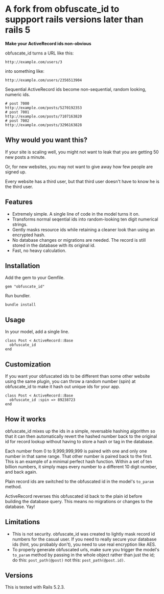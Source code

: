 # A fork from obfuscate_id to suppport rails versions later than rails 5

**Make your ActiveRecord ids non-obvious**


obfuscate_id turns a URL like this:

    http://example.com/users/3

into something like:

    http://example.com/users/2356513904

Sequential ActiveRecord ids become non-sequential, random looking, numeric ids.

    # post 7000
    http://example.com/posts/5270192353
    # post 7001
    http://example.com/posts/7107163820
    # post 7002
    http://example.com/posts/3296163828

## Why would you want this?

If your site is scaling well, you might not want to leak that you are getting 50 new posts a minute.

Or, for new websites, you may not want to give away how few people are signed up.

Every website has a third user, but that third user doesn't have to know he is the third user.

## Features

* Extremely simple. A single line of code in the model turns it on.
* Transforms normal seqential ids into random-looking ten digit numerical strings.
* Gently masks resource ids while retaining a cleaner look than using an encrypted hash.
* No database changes or migrations are needed.  The record is still stored in the database with its original id.
* Fast, no heavy calculation.


## Installation

Add the gem to your Gemfile.

    gem "obfuscate_id"

Run bundler.

    bundle install

## Usage

In your model, add a single line.

    class Post < ActiveRecord::Base
      obfuscate_id
    end

## Customization

If you want your obfuscated ids to be different than some other website using the same plugin, you can throw a random number (spin) at obfuscate_id to make it hash out unique ids for your app.

    class Post < ActiveRecord::Base
      obfuscate_id :spin => 89238723
    end

## How it works

obfuscate_id mixes up the ids in a simple, reversable hashing algorithm so that it can then automatically revert the hashed number back to the original id for record lookup without having to store a hash or tag in the database.

Each number from 0 to 9,999,999,999 is paired with one and only one number in that same range.  That other number is paired back to the first.  This is an example of a minimal perfect hash function.   Within a set of ten billion numbers, it simply maps every number to a different 10 digit number, and back again.

Plain record ids are switched to the obfuscated id in the model's `to_param` method.

ActiveRecord reverses this obfuscated id back to the plain id before building the database query. This means no migrations or changes to the database.  Yay!

## Limitations

* This is not security.  obfuscate_id was created to lightly mask record id numbers for the casual user.  If you need to really secure your database ids (hint, you probably don't), you need to use real encryption like AES.
* To properly generate obfuscated urls, make sure you trigger the model's `to_param` method by passing in the whole object rather than just the id; do this: `post_path(@post)` not this: `post_path(@post.id)`.

## Versions

This is tested with Rails 5.2.3.
